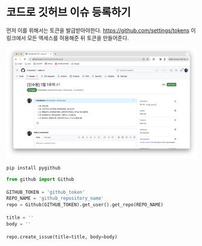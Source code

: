 # 코드로 깃허브 이슈 등록하기

먼저 이를 위해서는 토큰을 발급받아야한다. https://github.com/settings/tokens 이 링크에서 모든 엑세스를 허용해준 뒤 토큰을 만들어준다.

![](../.asset/github-code-issue.png)

```pip install pygithub```

```python
from github import Github

GITHUB_TOKEN = 'github_token'
REPO_NAME = 'github_repository_name'
repo = Github(GITHUB_TOKEN).get_user().get_repo(REPO_NAME)

title = ''
body = ''

repo.create_issue(title=title, body=body)
```
